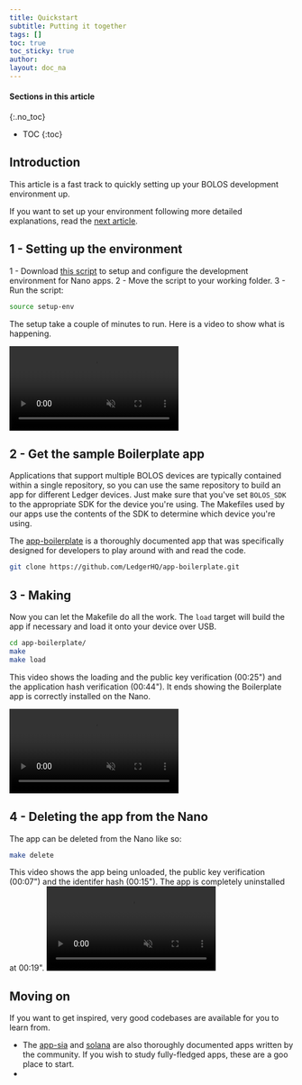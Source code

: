 ```yaml
---
title: Quickstart
subtitle: Putting it together
tags: []
toc: true
toc_sticky: true
author:
layout: doc_na
---
```


#### Sections in this article
{:.no_toc}
* TOC
{:toc}

## Introduction

This article is a fast track to quickly setting up your BOLOS development environment up.

If you want to set up your environment following more detailed explanations, read the [next article](../u_deepdive).

## 1 - Setting up the environment

1 - Download [this script](../../../files/setup-env.sh) to setup and configure the development environment for Nano apps.
2 - Move the script to your working folder.
3 - Run the script:
```bash
source setup-env
```

The setup take a couple of minutes to run. Here is a video to show what is happening.

<video controls muted ><source src="../../../uploads/videos/NA/nano-setup.mp4" type='video/mp4'></video><br>
## 2 - Get the sample Boilerplate app

Applications that support multiple BOLOS devices are typically contained within a single repository, so you can use the same repository to build an app for different Ledger devices. Just make sure that you've set `BOLOS_SDK` to the appropriate SDK for the device you're using. The Makefiles used by our apps use the contents of the SDK to determine which device you're using.

The [app-boilerplate](https://github.com/LedgerHQ/app-boilerplate.git) is a thoroughly documented app that was specifically designed for developers to play around with and read the code.

```bash
git clone https://github.com/LedgerHQ/app-boilerplate.git
```
## 3 - Making

Now you can let the Makefile do all the work. The `load` target will build the app if necessary and load it onto your device over USB.

```bash
cd app-boilerplate/
make
make load
```

This video shows the loading and the public key verification (00:25") and the application hash verification (00:44").
It ends showing the Boilerplate app is correctly installed on the Nano.

<video controls muted ><source src="../../../uploads/videos/NA/load.mp4" type='video/mp4'></video><br>

## 4 - Deleting the app from the Nano

The app can be deleted from the Nano like so:
```bash
make delete
```
This video shows the app being unloaded, the public key verification (00:07") and the identifer hash (00:15").
The app is completely uninstalled at 00:19".
<video controls muted ><source src="../../../uploads/videos/NA/delete.mp4" type='video/mp4'></video><br>

## Moving on

<!-- Not much documentation has been written yet (work in progress!) regarding the exact steps to follow to write apps. However, very good codebases are available for you to learn from.-->
If you want to get inspired, very good codebases are available for you to learn from.

-   The [app-sia](https://github.com/LedgerHQ/app-sia.git) and [solana](https://github.com/LedgerHQ/app-solana) are also thoroughly documented apps written by the community. If you wish to study fully-fledged apps, these are a goo place to start.
-   
